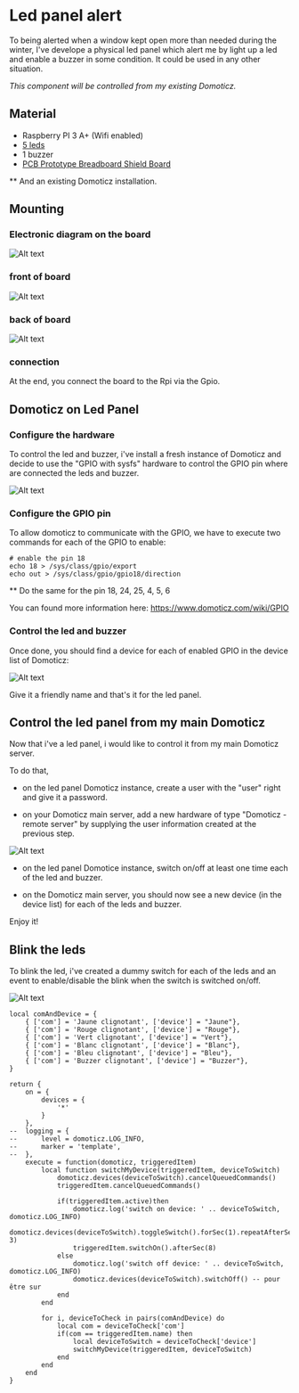 # Led panel alert
To being alerted when a window kept open more than needed during the winter, I've develope a physical led panel which alert me by light up a led and enable a buzzer in some condition.
It could be used in any other situation.

*This component will be controlled from my existing Domoticz.*

## Material
- Raspberry PI 3 A+ (Wifi enabled)
- [5 leds](https://www.amazon.fr/gp/product/B077SDNZHT/ref=ppx_yo_dt_b_asin_title_o08_s00?ie=UTF8&psc=1)
- 1 buzzer
- [PCB Prototype Breadboard Shield Board](https://www.amazon.fr/gp/product/B08C4XLT44/ref=ppx_yo_dt_b_asin_title_o07_s00?ie=UTF8&psc=1)

** And an existing Domoticz installation.

## Mounting

### Electronic diagram on the board
![Alt text](electronic_scheme.png)

### front of board
![Alt text](front.png)

### back of board
![Alt text](back.png)

### connection
At the end, you connect the board to the Rpi via the Gpio.

## Domoticz on Led Panel
### Configure the hardware
To control the led and buzzer, i've install a fresh instance of Domoticz and decide to use the "GPIO with sysfs" hardware to control the GPIO pin where are connected the leds and buzzer.

![Alt text](gpio_hardware.png)

### Configure the GPIO pin
To allow domoticz to communicate with the GPIO, we have to execute two commands for each of the GPIO to enable:
```
# enable the pin 18
echo 18 > /sys/class/gpio/export
echo out > /sys/class/gpio/gpio18/direction
```
** Do the same for the pin 18, 24, 25, 4, 5, 6

You can found more information here: https://www.domoticz.com/wiki/GPIO

### Control the led and buzzer
Once done, you should find a device for each of enabled GPIO in the device list of Domoticz:

![Alt text](device_list.png)

Give it a friendly name and that's it for the led panel.

## Control the led panel from my main Domoticz
Now that i've a led panel, i would like to control it from my main Domoticz server.

To do that, 
* on the led panel Domoticz instance, create a user with the "user" right and give it a password.

* on your Domoticz main server, add a new hardware of type "Domoticz - remote server" by supplying the user information created at the previous step.

![Alt text](domoticz-remote-server.png)

* on the led panel Domotice instance, switch on/off at least one time each of the led and buzzer.

* on the Domoticz main server, you should now see a new device (in the device list) for each of the leds and buzzer.

Enjoy it!

## Blink the leds
To blink the led, i've created a dummy switch for each of the leds and an event to enable/disable the blink when the switch is switched on/off.

![Alt text](switch_blink.png)

```
local comAndDevice = {
    { ['com'] = 'Jaune clignotant', ['device'] = "Jaune"},
    { ['com'] = 'Rouge clignotant', ['device'] = "Rouge"},
    { ['com'] = 'Vert clignotant', ['device'] = "Vert"},
    { ['com'] = 'Blanc clignotant', ['device'] = "Blanc"},
    { ['com'] = 'Bleu clignotant', ['device'] = "Bleu"},
    { ['com'] = 'Buzzer clignotant', ['device'] = "Buzzer"},
}

return {
	on = {
		devices = {
	        '*'
	    }
	},
--	logging = {
--		level = domoticz.LOG_INFO,
--		marker = 'template',
--	},
	execute = function(domoticz, triggeredItem)
		local function switchMyDevice(triggeredItem, deviceToSwitch)
		    domoticz.devices(deviceToSwitch).cancelQueuedCommands()
		    triggeredItem.cancelQueuedCommands()
		    
            if(triggeredItem.active)then
                domoticz.log('switch on device: ' .. deviceToSwitch, domoticz.LOG_INFO)
                domoticz.devices(deviceToSwitch).toggleSwitch().forSec(1).repeatAfterSec(1, 3)
                triggeredItem.switchOn().afterSec(8)
            else
                domoticz.log('switch off device: ' .. deviceToSwitch, domoticz.LOG_INFO)
                domoticz.devices(deviceToSwitch).switchOff() -- pour être sur
            end
        end
		
		for i, deviceToCheck in pairs(comAndDevice) do
            local com = deviceToCheck['com']
		    if(com == triggeredItem.name) then
		        local deviceToSwitch = deviceToCheck['device']
		        switchMyDevice(triggeredItem, deviceToSwitch)     
		    end
        end
	end
}
```